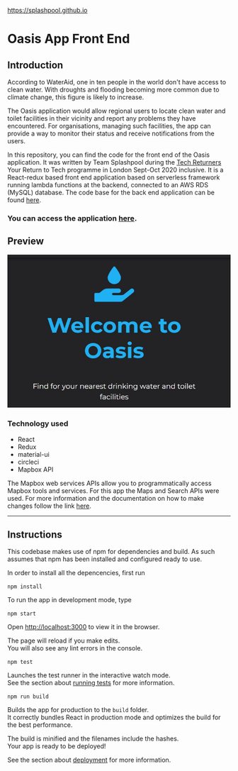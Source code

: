 https://splashpool.github.io


# Oasis App Front End

## Introduction

According to WaterAid, one in ten people in the world don't have access to clean water. With droughts and flooding becoming more common due to climate change, this figure is
likely to increase. 

The Oasis application would allow regional users to locate clean water and toilet facilities in their vicinity and report any problems they have encountered. For organisations, managing such facilities, the app can provide a way to monitor their status and receive notifications from the users.   

In this repository, you can find the code for the front end of the Oasis application. It was written by Team Splashpool during the [Tech Returners](https://techreturners.com) Your Return to Tech programme in London Sept-Oct 2020 inclusive. It is a React-redux based front end application based on serverless framework running lambda functions at the backend, connected to an AWS RDS (MySQL) database. The code base for the back end application can be found [here](https://github.com/Splashpool/oasis-app-backend).

### You can access the application [here](https://splashpool.github.io/).

## Preview

![alt text](https://github.com/Splashpool/splashpool.github.io/blob/master/public/oasis_screenshot.jpg?raw=true)

### Technology used

- React
- Redux
- material-ui
- circleci
- Mapbox API

The Mapbox web services APIs allow you to programmatically access Mapbox tools and services. For this app the Maps and Search APIs were used. For more information and the documentation on how to make changes follow the link [here](https://docs.mapbox.com/api/).


---
## Instructions

This codebase makes use of npm for dependencies and build. As such assumes that npm has been installed and configured ready to use.

In order to install all the depencencies, first run 
```
npm install
```

To run the app in development mode, type 

```
npm start
```

Open [http://localhost:3000](http://localhost:3000) to view it in the browser.

The page will reload if you make edits.<br />
You will also see any lint errors in the console.

```
npm test
```
Launches the test runner in the interactive watch mode.<br />
See the section about [running tests](https://facebook.github.io/create-react-app/docs/running-tests) for more information.

```
npm run build
```
Builds the app for production to the `build` folder.<br />
It correctly bundles React in production mode and optimizes the build for the best performance.

The build is minified and the filenames include the hashes.<br />
Your app is ready to be deployed!

See the section about [deployment](https://facebook.github.io/create-react-app/docs/deployment) for more information.

